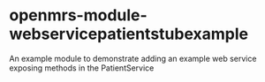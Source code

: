 openmrs-module-webservicepatientstubexample
===========================================

An example module to demonstrate adding an example web service exposing methods in the PatientService